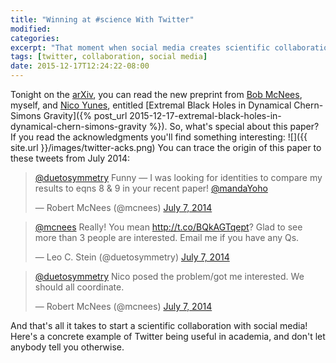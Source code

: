```yaml
---
title: "Winning at #science With Twitter"
modified:
categories: 
excerpt: "That moment when social media creates scientific collaboration"
tags: [twitter, collaboration, social media]
date: 2015-12-17T12:24:22-08:00
---
```


Tonight on the [arXiv](http://arXiv.org), you can read the new
preprint from [Bob McNees](http://jacobi.luc.edu/), myself, and
[Nico Yunes](http://www.physics.montana.edu/people/faculty/yunes-nicolas.html),
entitled [Extremal Black Holes in Dynamical Chern-Simons Gravity]({% post_url 2015-12-17-extremal-black-holes-in-dynamical-chern-simons-gravity %}).
So, what's special about this paper? If you read the acknowledgments
you'll find something interesting:
![]({{ site.url }}/images/twitter-acks.png)
You can trace the origin of this paper to these tweets from July 2014:

<blockquote class="twitter-tweet" data-conversation="none" lang="en"><p lang="en" dir="ltr"><a href="https://twitter.com/duetosymmetry">@duetosymmetry</a> Funny — I was looking for identities to compare my results to eqns 8 &amp; 9 in your recent paper! <a href="https://twitter.com/mandaYoho">@mandaYoho</a></p>&mdash; Robert McNees (@mcnees) <a href="https://twitter.com/mcnees/status/486249049390333952">July 7, 2014</a></blockquote>

<blockquote class="twitter-tweet" data-conversation="none" lang="en"><p lang="en" dir="ltr"><a href="https://twitter.com/mcnees">@mcnees</a> Really! You mean <a href="http://t.co/BQkAGTqept">http://t.co/BQkAGTqept</a>? Glad to see more than 3 people are interested. Email me if you have any Qs.</p>&mdash; Leo C. Stein (@duetosymmetry) <a href="https://twitter.com/duetosymmetry/status/486250613676965888">July 7, 2014</a></blockquote>

<blockquote class="twitter-tweet" data-conversation="none" lang="en"><p lang="en" dir="ltr"><a href="https://twitter.com/duetosymmetry">@duetosymmetry</a> Nico posed the problem/got me interested. We should all coordinate.</p>&mdash; Robert McNees (@mcnees) <a href="https://twitter.com/mcnees/status/486251180708749313">July 7, 2014</a></blockquote>
<script async src="//platform.twitter.com/widgets.js" charset="utf-8"></script>

And that's all it takes to start a scientific collaboration with
social media! Here's a concrete example of Twitter being useful in
academia, and don't let anybody tell you otherwise.
